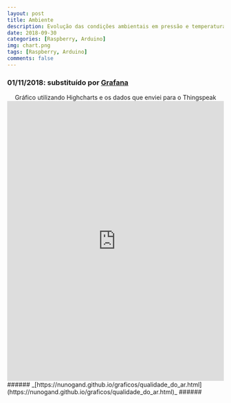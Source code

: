 ```yaml
---
layout: post
title: Ambiente
description: Evolução das condições ambientais em pressão e temperatura
date: 2018-09-30
categories: [Raspberry, Arduino]
img: chart.png
tags: [Raspberry, Arduino]
comments: false
---
```

### 01/11/2018: substituído por [Grafana](https://nunogand.grafana.net/dashboard/snapshot/EyePTh0G5B1qTvLYl9mnPPsP71B019yt?orgId=0&from=1541010759764&to=1541183581711)

<center>Gráfico utilizando Highcharts e os dados que enviei para o Thingspeak</center>

<iframe src="https://nunogand.github.io/graficos/metereologia.html" height="650" width="100%" allowfullscreen="allowfullscreen" allowpaymentrequest frameborder="0"></iframe>
###### _[https://nunogand.github.io/graficos/qualidade_do_ar.html](https://nunogand.github.io/graficos/qualidade_do_ar.html)_ ######
